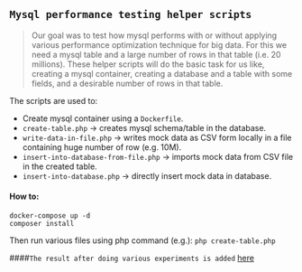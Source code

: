 ## `Mysql performance testing helper scripts`

> Our goal was to test how mysql performs with or without applying various performance optimization technique for big data. 
For this we need a mysql table and a large number of rows in that table (i.e. 20 millions).
These helper scripts will do the basic task for us like, creating a mysql container, creating a database and 
a table with some fields, and a desirable number of rows in that table.  

The scripts are used to:

+ Create mysql container using a `Dockerfile`.
+ `create-table.php` -> creates mysql schema/table in the database.
+ `write-data-in-file.php` -> writes mock data as CSV form locally in a file containing huge number of row (e.g. 10M).
+ `insert-into-database-from-file.php` -> imports mock data from CSV file in the created table.
+ `insert-into-database.php` -> directly insert mock data in database.

#### How to:

``` 
docker-compose up -d
composer install
```

Then run various files using php command (e.g.): `php create-table.php` 

####`The result after doing various experiments is added` [here](https://github.com/jhalak/big-data-performance-testing-helpers/tree/master/result)